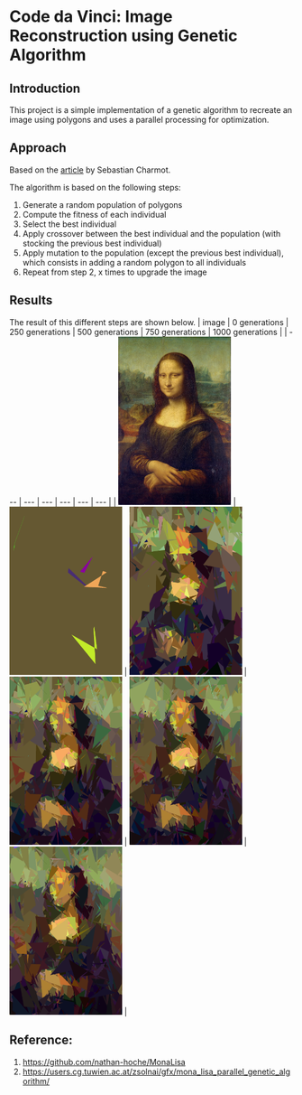 # Code da Vinci: Image Reconstruction using Genetic Algorithm

## Introduction

This project is a simple implementation of a genetic algorithm to recreate an image using polygons and uses a parallel processing for optimization.

## Approach

Based on the [article](https://medium.com/@sebastian.charmot/genetic-algorithm-for-image-recreation-4ca546454aaa) by Sebastian Charmot.

The algorithm is based on the following steps:

1. Generate a random population of polygons
2. Compute the fitness of each individual
3. Select the best individual
4. Apply crossover between the best individual and the population (with stocking the previous best individual)
5. Apply mutation to the population (except the previous best individual), which consists in adding a random polygon to all individuals
6. Repeat from step 2, x times to upgrade the image

## Results

The result of this different steps are shown below.
| image | 0 generations | 250 generations | 500 generations | 750 generations | 1000 generations |
| --- | --- | --- | --- | --- | --- |
| <img src="images/mona.png" width="200"/> | <img src="images/generation0.png" width="200"/> | <img src="images/generation250.png" width="200"/> | <img src="images/generation500.png" width="200"/> | <img src="images/generation750.png" width="200"/> | <img src="images/final.png" width="200"/> |

## Reference:
1. https://github.com/nathan-hoche/MonaLisa
2. https://users.cg.tuwien.ac.at/zsolnai/gfx/mona_lisa_parallel_genetic_algorithm/
